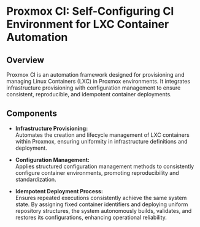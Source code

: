 # Proxmox CI: Self-Configuring CI Environment for LXC Container Automation

## Overview

Proxmox CI is an automation framework designed for provisioning and managing Linux Containers (LXC) in Proxmox environments. It integrates infrastructure provisioning with configuration management to ensure consistent, reproducible, and idempotent container deployments.

## Components

- **Infrastructure Provisioning:**  
  Automates the creation and lifecycle management of LXC containers within Proxmox, ensuring uniformity in infrastructure definitions and deployment.

- **Configuration Management:**  
  Applies structured configuration management methods to consistently configure container environments, promoting reproducibility and standardization.

- **Idempotent Deployment Process:**  
  Ensures repeated executions consistently achieve the same system state. By assigning fixed container identifiers and deploying uniform repository structures, the system autonomously builds, validates, and restores its configurations, enhancing operational reliability.
